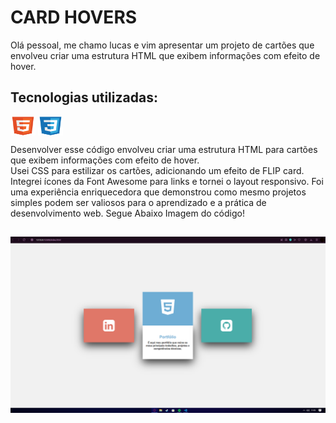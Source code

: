 # CARD HOVERS
Olá pessoal, me chamo lucas e vim apresentar um projeto de cartões que envolveu criar uma estrutura HTML que exibem informações com efeito de hover. 

## Tecnologias utilizadas:
<img align="center" alt="HTML" height="30" width="40" src="https://raw.githubusercontent.com/devicons/devicon/master/icons/html5/html5-original.svg"> 

<img align="center" alt="CSS" height="30" width="40" src="https://raw.githubusercontent.com/devicons/devicon/master/icons/css3/css3-original.svg">


Desenvolver esse código envolveu criar uma estrutura HTML para cartões que exibem informações com efeito de hover. <br>
Usei CSS para estilizar os cartões, adicionando um efeito de FLIP card. Integrei ícones da Font Awesome para links e tornei o layout responsivo.
Foi uma experiência enriquecedora que demonstrou como mesmo projetos simples podem ser valiosos para o aprendizado e a prática de desenvolvimento web. Segue Abaixo Imagem do código!

##
<img align="center" alt="CSS"  src="https://github.com/LucasAlvesFer/Card-Hover/blob/main/Card%20Hover/Pagina.png">
